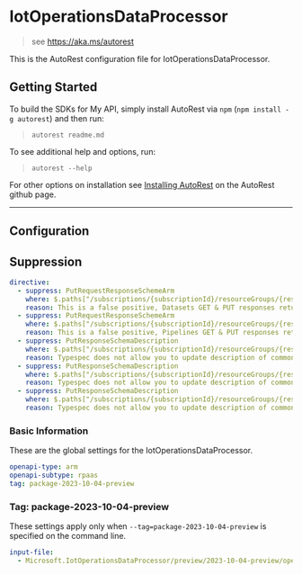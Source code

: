# IotOperationsDataProcessor

> see https://aka.ms/autorest

This is the AutoRest configuration file for IotOperationsDataProcessor.

## Getting Started

To build the SDKs for My API, simply install AutoRest via `npm` (`npm install -g autorest`) and then run:

> `autorest readme.md`

To see additional help and options, run:

> `autorest --help`

For other options on installation see [Installing AutoRest](https://aka.ms/autorest/install) on the AutoRest github page.

---

## Configuration

## Suppression

``` yaml
directive:
  - suppress: PutRequestResponseSchemeArm
    where: $.paths["/subscriptions/{subscriptionId}/resourceGroups/{resourceGroupName}/providers/Microsoft.IotOperationsDataProcessor/instances/{instanceName}/datasets/{datasetName}"].put
    reason: This is a false positive, Datasets GET & PUT responses return '#/definitions/Dataset'
  - suppress: PutRequestResponseSchemeArm
    where: $.paths["/subscriptions/{subscriptionId}/resourceGroups/{resourceGroupName}/providers/Microsoft.IotOperationsDataProcessor/instances/{instanceName}/pipelines/{pipelineName}"].put
    reason: This is a false positive, Pipelines GET & PUT responses return '#/definitions/Pipeline'
  - suppress: PutResponseSchemaDescription
    where: $.paths["/subscriptions/{subscriptionId}/resourceGroups/{resourceGroupName}/providers/Microsoft.IotOperationsDataProcessor/instances/{instanceName}"].put.responses
    reason: Typespec does not allow you to update description of common ARM responses.
  - suppress: PutResponseSchemaDescription
    where: $.paths["/subscriptions/{subscriptionId}/resourceGroups/{resourceGroupName}/providers/Microsoft.IotOperationsDataProcessor/instances/{instanceName}/datasets/{datasetName}"].put.responses
    reason: Typespec does not allow you to update description of common ARM responses.
  - suppress: PutResponseSchemaDescription
    where: $.paths["/subscriptions/{subscriptionId}/resourceGroups/{resourceGroupName}/providers/Microsoft.IotOperationsDataProcessor/instances/{instanceName}/pipelines/{pipelineName}"].put.responses
    reason: Typespec does not allow you to update description of common ARM responses.
```

### Basic Information

These are the global settings for the IotOperationsDataProcessor.

```yaml
openapi-type: arm
openapi-subtype: rpaas
tag: package-2023-10-04-preview
```

### Tag: package-2023-10-04-preview

These settings apply only when `--tag=package-2023-10-04-preview` is specified on the command line.

```yaml $(tag) == 'package-2023-10-04-preview'
input-file:
  - Microsoft.IotOperationsDataProcessor/preview/2023-10-04-preview/openapi.json
```
